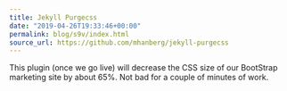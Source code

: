 ```yaml
---
title: Jekyll Purgecss
date: "2019-04-26T19:33:46+00:00"
permalink: blog/s9v/index.html
source_url: https://github.com/mhanberg/jekyll-purgecss
---
```


This plugin (once we go live) will decrease the CSS size of our BootStrap marketing site by about 65%. Not bad for a couple of minutes of work.
